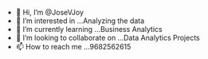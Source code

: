 - 👋 Hi, I’m @JoseVJoy
- 👀 I’m interested in ...Analyzing the data
- 🌱 I’m currently learning ...Business Analytics
- 💞️ I’m looking to collaborate on ...Data Analytics Projects
- 📫 How to reach me ...9682562615

<!---
JoseVJoy/JoseVJoy is a ✨ special ✨ repository because its `README.md` (this file) appears on your GitHub profile.
You can click the Preview link to take a look at your changes.
--->
